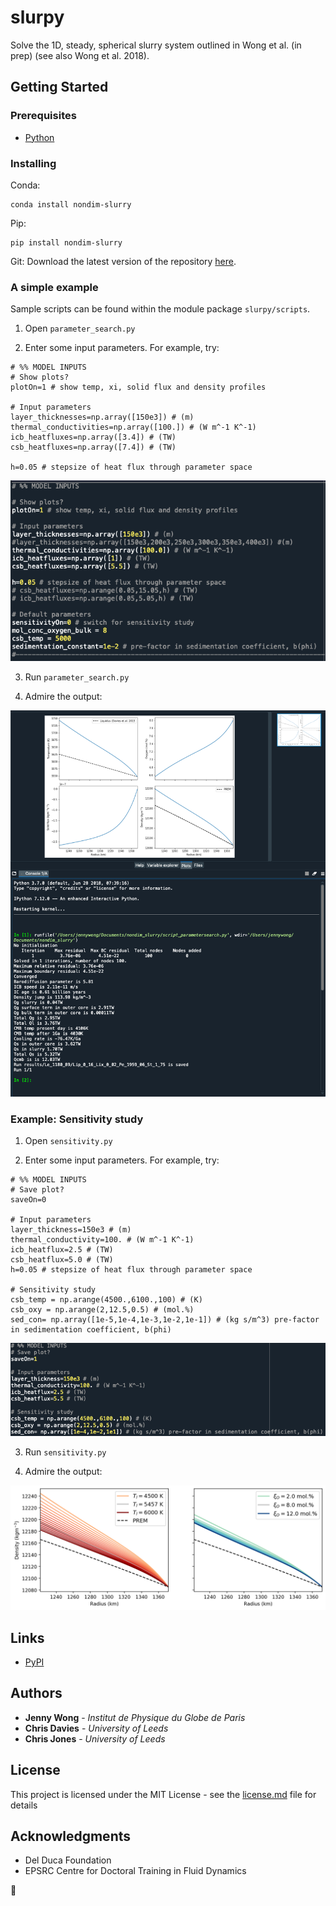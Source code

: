# slurpy

Solve the 1D, steady, spherical slurry system outlined in Wong et al.
(in prep) (see also Wong et al. 2018).

## Getting Started

### Prerequisites
- [Python](https://www.python.org/)

### Installing
Conda:
```
conda install nondim-slurry
```

Pip:
```
pip install nondim-slurry
```

Git:
Download the latest version of the repository [here](https://github.com/jnywong/nondim-slurry).

### A simple example

Sample scripts can be found within the module package `slurpy/scripts`.

1. Open `parameter_search.py`

2. Enter some input parameters. For example, try:

```
# %% MODEL INPUTS
# Show plots?
plotOn=1 # show temp, xi, solid flux and density profiles

# Input parameters
layer_thicknesses=np.array([150e3]) # (m)
thermal_conductivities=np.array([100.]) # (W m^-1 K^-1)
icb_heatfluxes=np.array([3.4]) # (TW)
csb_heatfluxes=np.array([7.4]) # (TW)

h=0.05 # stepsize of heat flux through parameter space
```

![](https://raw.githubusercontent.com/jnywong/nondim-slurry/master/slurpy/docs/simple_example.png)

3. Run `parameter_search.py`

4. Admire the output:

![](https://raw.githubusercontent.com/jnywong/nondim-slurry/master/slurpy/docs/simple_output.png)

### Example: Sensitivity study

1. Open `sensitivity.py`

2. Enter some input parameters. For example, try:

```
# %% MODEL INPUTS
# Save plot?
saveOn=0

# Input parameters
layer_thickness=150e3 # (m)
thermal_conductivity=100. # (W m^-1 K^-1)
icb_heatflux=2.5 # (TW)
csb_heatflux=5.0 # (TW)
h=0.05 # stepsize of heat flux through parameter space

# Sensitivity study
csb_temp = np.arange(4500.,6100.,100) # (K)
csb_oxy = np.arange(2,12.5,0.5) # (mol.%)
sed_con= np.array([1e-5,1e-4,1e-3,1e-2,1e-1]) # (kg s/m^3) pre-factor in sedimentation coefficient, b(phi)
```

![](https://raw.githubusercontent.com/jnywong/nondim-slurry/master/slurpy/docs/sensitivity.png)

3. Run `sensitivity.py`

4. Admire the output:

![hello!](https://raw.githubusercontent.com/jnywong/nondim-slurry/master/slurpy/docs/sensitivity_example.png)

## Links

* [PyPI](https://test.pypi.org/project/slurpy/)

## Authors

* **Jenny Wong** - *Institut de Physique du Globe de Paris*
* **Chris Davies** - *University of Leeds*
* **Chris Jones** - *University of Leeds*

## License

This project is licensed under the MIT License - see the [license.md](LICENSE.md) file for details

## Acknowledgments

* Del Duca Foundation
* EPSRC Centre for Doctoral Training in Fluid Dynamics

:tada:

